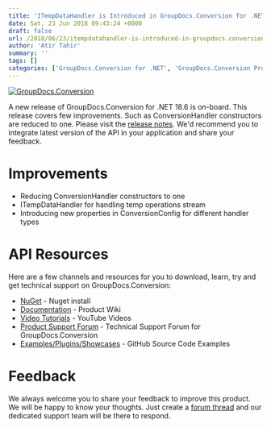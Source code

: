```yaml
---
title: 'ITempDataHandler is Introduced in GroupDocs.Conversion for .NET 18.6'
date: Sat, 23 Jun 2018 09:43:24 +0000
draft: false
url: /2018/06/23/itempdatahandler-is-introduced-in-groupdocs.conversion-for-.net-18.6/
author: 'Atir Tahir'
summary: ''
tags: []
categories: ['GroupDocs.Conversion for .NET', 'GroupDocs.Conversion Product Family']
---
```


[![GroupDocs.Conversion](https://blog.groupdocs.com/wp-content/uploads/sites/4/2016/11/groupdocs-conversion-net.png)](https://www.groupdocs.com/products/conversion/net)

A new release of GroupDocs.Conversion for .NET 18.6 is on-board. This release covers few improvements. Such as ConversionHandler constructors are reduced to one. Please visit the [release notes](https://docs.groupdocs.com/display/conversionnet/GroupDocs.Conversion+for+.NET+18.6+Release+Notes). We'd recommend you to integrate latest version of the API in your application and share your feedback.

# Improvements

*   Reducing ConversionHandler constructors to one
*   ITempDataHandler for handling temp operations stream
*   Introducing new properties in ConversionConfig for different handler types

# API Resources

Here are a few channels and resources for you to download, learn, try and get technical support on GroupDocs.Conversion:

*   [NuGet](https://www.nuget.org/packages/groupdocs.conversion) - Nuget install
*   [Documentation](https://docs.groupdocs.com/display/conversionnet/Home "Documentation") - Product Wiki
*   [Video Tutorials](https://www.youtube.com/playlist?list=PL25CTxMCj5vPBhL0PgywST_NF74_4IF4k "video tutorials") - YouTube Videos
*   [Product Support Forum](https://forum.groupdocs.com/c/conversion "Support forum") \- Technical Support Forum for GroupDocs.Conversion
*   [Examples/Plugins/Showcases](https://github.com/groupdocs-conversion/GroupDocs.Conversion-for-.NET "examples,plugins,showcases") - GitHub Source Code Examples

# Feedback

We always welcome you to share your feedback to improve this product. We will be happy to know your thoughts. Just create a [forum thread](https://forum.groupdocs.com/c/conversion) and our dedicated support team will be there to respond.




